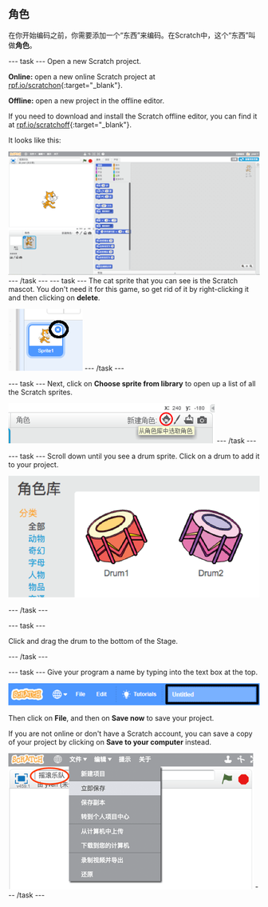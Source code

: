 ## 角色

在你开始编码之前，你需要添加一个“东西”来编码。在Scratch中，这个“东西”叫做**角色**。

\--- task \--- Open a new Scratch project.

**Online:** open a new online Scratch project at [rpf.io/scratchon](http://rpf.io/scratchon){:target="_blank"}.

**Offline:** open a new project in the offline editor.

If you need to download and install the Scratch offline editor, you can find it at [rpf.io/scratchoff](http://rpf.io/scratchoff){:target="_blank"}.

It looks like this:

![截屏](images/band-scratch.png) \--- /task \--- \--- task \--- The cat sprite that you can see is the Scratch mascot. You don't need it for this game, so get rid of it by right-clicking it and then clicking on **delete**.

![截图](images/band-delete-annotated.png) \--- /task \---

\--- task \--- Next, click on **Choose sprite from library** to open up a list of all the Scratch sprites.

![截屏](images/band-sprite-library.png) \--- /task \---

\--- task \--- Scroll down until you see a drum sprite. Click on a drum to add it to your project.

![截屏](images/band-sprite-drum.png)

\--- /task \---

\--- task \---

Click and drag the drum to the bottom of the Stage.

\--- /task \---

\--- task \--- Give your program a name by typing into the text box at the top.

![name](images/band-name-annotated.png)

Then click on **File**, and then on **Save now** to save your project.

If you are not online or don't have a Scratch account, you can save a copy of your project by clicking on **Save to your computer** instead.

![截图](images/band-save.png) \--- /task \---